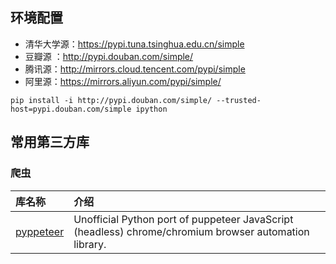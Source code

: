 ## 环境配置

- 清华大学源：https://pypi.tuna.tsinghua.edu.cn/simple
- 豆瓣源 ：http://pypi.douban.com/simple/
- 腾讯源：http://mirrors.cloud.tencent.com/pypi/simple
- 阿里源：https://mirrors.aliyun.com/pypi/simple/

```
pip install -i http://pypi.douban.com/simple/ --trusted-host=pypi.douban.com/simple ipython
```



## 常用第三方库

### 爬虫


| 库名称          | 介绍 |
| :----------------- | :------- |
| [pyppeteer](https://github.com/pyppeteer/pyppeteer)| Unofficial Python port of puppeteer JavaScript (headless) chrome/chromium browser automation library. |
